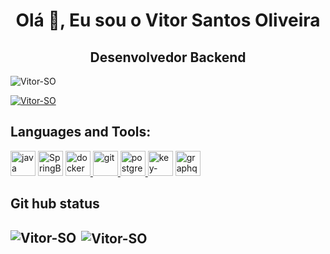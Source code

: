 <h1 align="center">Olá 👋, Eu sou o Vitor Santos Oliveira</h1>
<h2 align="center">Desenvolvedor Backend</h2>

<p align="left"> <img src="https://komarev.com/ghpvc/?username=Vitor-SO&label=Profile%20views&color=0e75b6&style=flat" alt="Vitor-SO" /> </p>

<p align="left"> <a href="https://github.com/ryo-ma/github-profile-trophy"><img src="https://github-profile-trophy.vercel.app/?username=Vitor-SO" alt="Vitor-SO" /></a> </p>

<h2 align="left">Languages and Tools:</h2>
<p align="left">
<a href="https://www.java.com/pt-BR/" target="_blank" rel="noreferrer"> <img src="https://cdn.jsdelivr.net/gh/devicons/devicon@latest/icons/java/java-original.svg" alt="java" width="40" height="40"/></a>
<a href="https://spring.io/projects/spring-boot" target="_blank" rel="noreferrer"> <img src="https://cdn.jsdelivr.net/gh/devicons/devicon@latest/icons/spring/spring-original-wordmark.svg" alt="SpringBoot" width="40" height="40"/></a> 
<a href="https://www.docker.com/" target="_blank" rel="noreferrer"> <img src="https://cdn.jsdelivr.net/gh/devicons/devicon@latest/icons/docker/docker-original.svg"       alt="docker" width="40" height="40"/> </a> 
<a href="https://git-scm.com/" target="_blank" rel="noreferrer"> <img src="https://www.vectorlogo.zone/logos/git-scm/git-scm-icon.svg" alt="git" width="40" height="40"/> </a>
<a href="https://www.postgresql.org" target="_blank" rel="noreferrer"> <img src="https://cdn.jsdelivr.net/gh/devicons/devicon@latest/icons/postgresql/postgresql-original-wordmark.svg" alt="postgresql" width="40" height="40"/> </a>
<a href="https://www.keycloak.org/" target="_blank" rel="noreferrer"> <img src="https://img.icons8.com/fluency/48/key-cloak.png" width="40" height="40" alt="key-cloak" /></a                                                                                                                                                                        <a href="https://graphql.org/" target="_blank" rel="noreferrer"> <img src="https://cdn.jsdelivr.net/gh/devicons/devicon@latest/icons/graphql/graphql-plain-wordmark.svg" width="40" height="40" alt="graphql" /></a
</p>

<h2> Git hub status <h2/>
<p><img align="left" src="https://github-readme-stats.vercel.app/api/top-langs?username=Vitor-SO&show_icons=true&locale=en&layout=compact" alt="Vitor-SO" /></p>

<p>&nbsp;<img align="center" src="https://github-readme-stats.vercel.app/api?username=Vitor-SO&show_icons=true&locale=en" alt="Vitor-SO" /></p>

